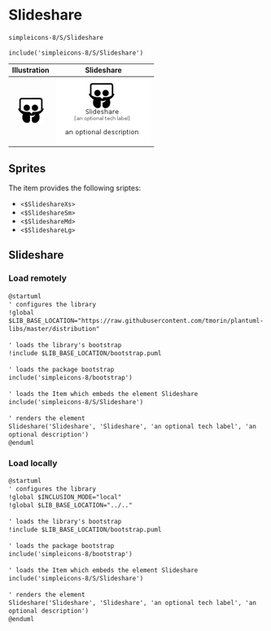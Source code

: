 # Slideshare


```text
simpleicons-8/S/Slideshare
```

```text
include('simpleicons-8/S/Slideshare')
```



| Illustration | Slideshare |
| :---: | :---: |
| ![illustration for Illustration](../../simpleicons-8/S/Slideshare.png) | ![illustration for Slideshare](../../simpleicons-8/S/Slideshare.Local.png) |



## Sprites
The item provides the following sriptes:

- `<$SlideshareXs>`
- `<$SlideshareSm>`
- `<$SlideshareMd>`
- `<$SlideshareLg>`





## Slideshare

### Load remotely
```plantuml
@startuml
' configures the library
!global $LIB_BASE_LOCATION="https://raw.githubusercontent.com/tmorin/plantuml-libs/master/distribution"

' loads the library's bootstrap
!include $LIB_BASE_LOCATION/bootstrap.puml

' loads the package bootstrap
include('simpleicons-8/bootstrap')

' loads the Item which embeds the element Slideshare
include('simpleicons-8/S/Slideshare')

' renders the element
Slideshare('Slideshare', 'Slideshare', 'an optional tech label', 'an optional description')
@enduml
```

### Load locally
```plantuml
@startuml
' configures the library
!global $INCLUSION_MODE="local"
!global $LIB_BASE_LOCATION="../.."

' loads the library's bootstrap
!include $LIB_BASE_LOCATION/bootstrap.puml

' loads the package bootstrap
include('simpleicons-8/bootstrap')

' loads the Item which embeds the element Slideshare
include('simpleicons-8/S/Slideshare')

' renders the element
Slideshare('Slideshare', 'Slideshare', 'an optional tech label', 'an optional description')
@enduml
```

